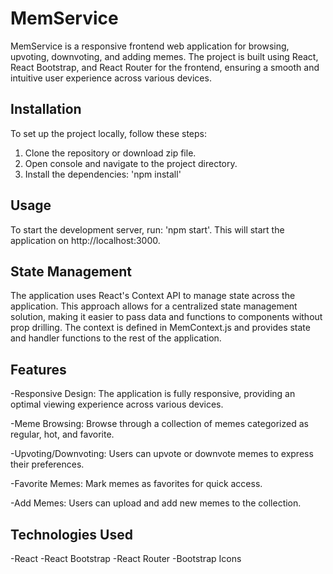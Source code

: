 # MemService

MemService is a responsive frontend web application for browsing, upvoting, downvoting, and adding memes. The project is built using React, React Bootstrap, and React Router for the frontend, ensuring a smooth and intuitive user experience across various devices.

## Installation

To set up the project locally, follow these steps:

1. Clone the repository or download zip file.
2. Open console and navigate to the project directory.
3. Install the dependencies: 'npm install'

## Usage
To start the development server, run: 'npm start'.
This will start the application on http://localhost:3000.

## State Management
The application uses React's Context API to manage state across the application. This approach allows for a centralized state management solution, making it easier to pass data and functions to components without prop drilling. The context is defined in MemContext.js and provides state and handler functions to the rest of the application.

## Features
-Responsive Design: The application is fully responsive, providing an optimal viewing experience across various devices.

-Meme Browsing: Browse through a collection of memes categorized as regular, hot, and favorite.

-Upvoting/Downvoting: Users can upvote or downvote memes to express their preferences.

-Favorite Memes: Mark memes as favorites for quick access.

-Add Memes: Users can upload and add new memes to the collection.

## Technologies Used
-React
-React Bootstrap
-React Router
-Bootstrap Icons
